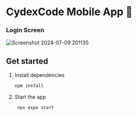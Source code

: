 # CydexCode Mobile App 👋

### Login Screen 
![Screenshot 2024-07-09 201135](https://github.com/CydexCode/CydexCode_Mobile_App/assets/112784979/07a43b24-77f6-43ba-bdcd-9ca508e15363)


## Get started 

1. Install dependencies

   ```bash
   npm install
   ```

2. Start the app

   ```bash
    npx expo start
   ```

